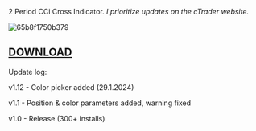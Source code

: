 2 Period CCi Cross Indicator. _I prioritize updates on the cTrader website._

![65b8f1750b379](https://github.com/mirbyte/CCi-Trend-Indicator/assets/83219244/38be3d72-38b9-4999-a1ee-e248180ddf71)
## [DOWNLOAD](ctrader.com/algos/indicators/show/3789)


Update log:

v1.12 - Color picker added (29.1.2024)

v1.1 - Position & color parameters added, warning fixed

v1.0 - Release (300+ installs)
